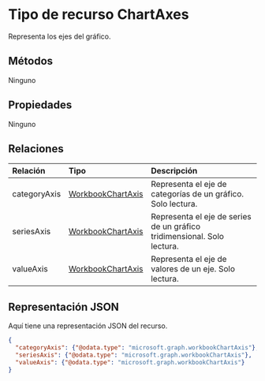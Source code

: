 # <a name="chartaxes-resource-type"></a>Tipo de recurso ChartAxes

Representa los ejes del gráfico.


## <a name="methods"></a>Métodos
Ninguno

## <a name="properties"></a>Propiedades
Ninguno

## <a name="relationships"></a>Relaciones
| Relación | Tipo   |Descripción|
|:---------------|:--------|:----------|
|categoryAxis|[WorkbookChartAxis](chartaxis.md)|Representa el eje de categorías de un gráfico. Solo lectura.|
|seriesAxis|[WorkbookChartAxis](chartaxis.md)|Representa el eje de series de un gráfico tridimensional. Solo lectura.|
|valueAxis|[WorkbookChartAxis](chartaxis.md)|Representa el eje de valores de un eje. Solo lectura.|

## <a name="json-representation"></a>Representación JSON

Aquí tiene una representación JSON del recurso.

<!--{
  "blockType": "resource",
  "optionalProperties": [],
  "baseType": "microsoft.graph.entity",
  "@odata.type": "microsoft.graph.workbookChartAxes"
}-->

```json
{
  "categoryAxis": {"@odata.type": "microsoft.graph.workbookChartAxis"},
  "seriesAxis": {"@odata.type": "microsoft.graph.workbookChartAxis"},
  "valueAxis": {"@odata.type": "microsoft.graph.workbookChartAxis"}
}

```

<!-- uuid: 8fcb5dbc-d5aa-4681-8e31-b001d5168d79
2015-10-25 14:57:30 UTC -->
<!-- {
  "type": "#page.annotation",
  "description": "ChartAxes resource",
  "keywords": "",
  "section": "documentation",
  "tocPath": ""
}-->